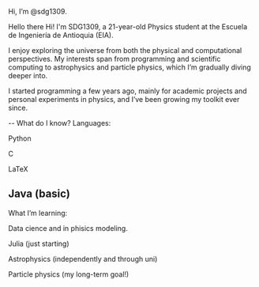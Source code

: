 Hi, I’m @sdg1309.

Hello there
Hi! I'm SDG1309, a 21-year-old Physics student at the Escuela de Ingeniería de Antioquia (EIA).

I enjoy exploring the universe from both the physical and computational perspectives. My interests span from programming and scientific computing to astrophysics and particle physics, which I’m gradually diving deeper into.

I started programming a few years ago, mainly for academic projects and personal experiments in physics, and I’ve been growing my toolkit ever since.

--
What do I know?
Languages:

Python

C

LaTeX

Java (basic)
--
What I’m learning:

Data cience and in phisics modeling.


Julia (just starting)

Astrophysics (independently and through uni)

Particle physics (my long-term goal!)
